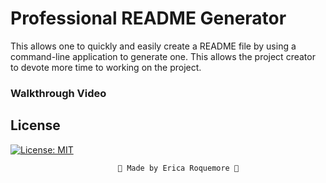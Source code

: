# Professional README Generator
This allows one to quickly and easily create a README file by using a command-line application to generate one. This allows the project creator to devote more time to working on the project.


### Walkthrough Video


## License
[![License: MIT](https://img.shields.io/badge/License-MIT-yellow.svg)](https://opensource.org/licenses/MIT)


                            💙 Made by Erica Roquemore 💙